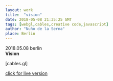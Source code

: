 ```yaml
---
layout: work
title:  "vision"
date: 2018-05-08 21:35:25 GMT
tags: [webgl,cables,creative code,javascript]
author: "Nuño de la Serna"
place: Berlin
---
```


<p>2018.05.08 berlin<br/><b>Vision</b></p>

<p>[cables.gl]<br/></p>
<p class="tumblr-hide-iframe" data-src="http://cables.gl/view/5af1ab65838df7056c0ef020" data-height="800"><a href="https://cables.gl/p/5af1ab65838df7056c0ef020" target="_blanck">click for live version</a></p>
